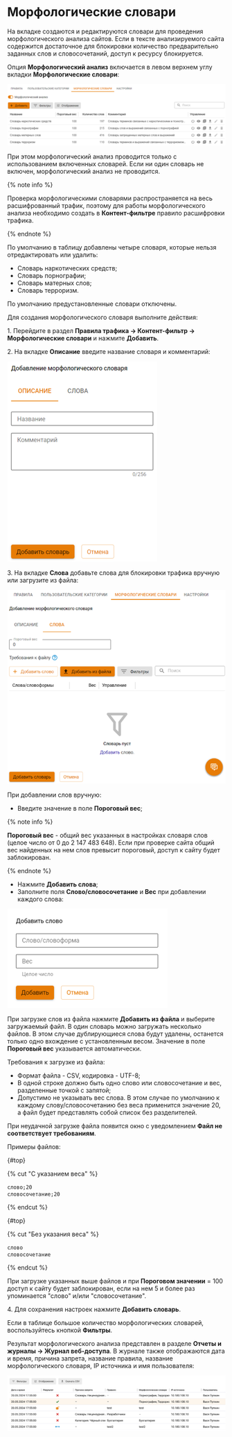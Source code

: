 # Морфологические словари

На вкладке создаются и редактируются словари для проведения морфологического анализа сайтов. Если в тексте анализируемого сайта содержится достаточное для блокировки количество предварительно заданных слов и словосочетаний, доступ к ресурсу блокируется.

Опция **Морфологический анализ** включается в левом верхнем углу вкладки **Морфологические словари**:

![](../../../../_images/content-filter20.png)

При этом морфологический анализ проводится только с использованием включенных словарей. Если ни один словарь не включен, морфологический анализ не проводится.

{% note info %}

Проверка морфологическими словарями распространяется на весь расшифрованный трафик, поэтому для работы морфологического анализа необходимо создать в **Контент-фильтре** правило расшифровки трафика.

{% endnote %}

По умолчанию в таблицу добавлены четыре словаря, которые нельзя отредактировать или удалить:
* Словарь наркотических средств;
* Словарь порнографии;
* Словарь матерных слов;
* Словарь терроризм.

По умолчанию предустановленные словари отключены.

Для создания морфологического словаря выполните действия:

1\. Перейдите в раздел **Правила трафика -> Контент-фильтр -> Морфологические словари** и нажмите **Добавить**.

2\. На вкладке **Описание** введите название словаря и комментарий:

![](../../../../_images/content-filter21.png)

3\. На вкладке **Слова** добавьте слова для блокировки трафика вручную или загрузите из файла:

![](../../../../_images/content-filter22.png)

При добавлении слов вручную:
* Введите значение в поле **Пороговый вес**;

{% note info %}

**Пороговый вес** - общий вес указанных в настройках словаря слов (целое число от 0 до 2 147 483 648). Если при проверке сайта общий вес найденных на нем слов превысит пороговый, доступ к сайту будет заблокирован. 

{% endnote %}

* Нажмите **Добавить слова**;
* Заполните поля **Слово/словосочетание** и **Вес** при добавлении каждого слова:

![](../../../../_images/content-filter23.png)

При загрузке слов из файла нажмите **Добавить из файла** и выберите загружаемый файл. В один словарь можно загружать несколько файлов. В этом случае дублирующиеся слова будут удалены, останется только одно вхождение с установленным весом. Значение в поле **Пороговый вес** указывается автоматически.

Требования к загрузке из файла:
* Формат файла - CSV, кодировка - UTF-8;
* В одной строке должно быть одно слово или словосочетание и вес, разделенные точкой с запятой;
* Допустимо не указывать вес слова. В этом случае по умолчанию к каждому слову/словосочетанию без веса применится значение 20, а файл будет представлять собой список без разделителей.

При неудачной загрузке файла появится окно с уведомлением **Файл не соответствует требованиям**.

Примеры файлов:

{#top}

{% cut "С указанием веса" %}

```
слово;20
словосочетание;20
```

{% endcut %}

{#top}

{% cut "Без указания веса" %}

```
слово
словосочетание
```

{% endcut %}

При загрузке указанных выше файлов и при **Пороговом значении** = 100 доступ к сайту будет заблокирован, если на нем 5 и более раз упоминается "слово" и/или "словосочетание".

4\. Для сохранения настроек нажмите **Добавить словарь**.

Если в таблице большое количество морфологических словарей, воспользуйтесь кнопкой **Фильтры**.

Результат морфологического анализа представлен в разделе **Отчеты и журналы -> Журнал веб-доступа**. В журнале также отображаются дата и время, причина запрета, название правила, название морфологического словаря, IP источника и имя пользователя:

![](../../../../_images/content-filter25.png)